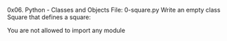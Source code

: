 0x06. Python - Classes and Objects
File: 0-square.py
Write an empty class Square that defines a square:

You are not allowed to import any module